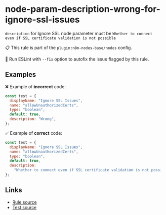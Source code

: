 [//]: # "File generated from a template. Do not edit this file directly."

# node-param-description-wrong-for-ignore-ssl-issues

`description` for Ignore SSL node parameter must be `Whether to connect even if SSL certificate validation is not possible`

📋 This rule is part of the `plugin:n8n-nodes-base/nodes` config.

🔧 Run ESLint with `--fix` option to autofix the issue flagged by this rule.

## Examples

❌ Example of **incorrect** code:

```js
const test = {
  displayName: "Ignore SSL Issues",
  name: "allowUnauthorizedCerts",
  type: "boolean",
  default: true,
  description: "Wrong",
};
```

✅ Example of **correct** code:

```js
const test = {
  displayName: "Ignore SSL Issues",
  name: "allowUnauthorizedCerts",
  type: "boolean",
  default: true,
  description:
    "Whether to connect even if SSL certificate validation is not possible",
};
```

## Links

- [Rule source](../../lib/rules/node-param-description-wrong-for-ignore-ssl-issues.ts)
- [Test source](../../tests/node-param-description-wrong-for-ignore-ssl-issues.test.ts)
